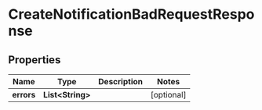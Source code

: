 

# CreateNotificationBadRequestResponse


## Properties

| Name | Type | Description | Notes |
|------------ | ------------- | ------------- | -------------|
|**errors** | **List&lt;String&gt;** |  |  [optional] |



